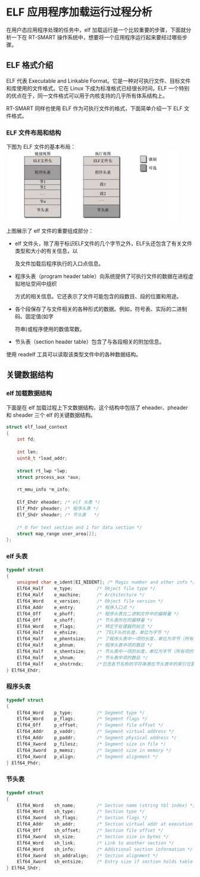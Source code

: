 # ELF 应用程序加载运行过程分析

在用户态应用程序处理的任务中，elf 加载运行是一个比较重要的步骤，下面就分析一下在 RT-SMART 操作系统中，想要将一个应用程序运行起来要经过哪些步骤。

## ELF 格式介绍

ELF 代表 Executable and Linkable Format。它是一种对可执行文件、目标文件和库使用的文件格式。它在 Linux 下成为标准格式已经很长时间，ELF 一个特别的优点在于，同一文件格式可以用于内核支持的几乎所有体系结构上。

RT-SMART 同样也使用 ELF 作为可执行文件的格式，下面简单介绍一下 ELF 文件格式。

### ELF 文件布局和结构

下图为 ELF 文件的基本布局：![image-20211229180539936](figures/image-20211229180539936.png)

上图展示了 elf 文件的重要组成部分：

- elf 文件头，除了用于标识ELF文件的几个字节之外，ELF头还包含了有关文件类型和大小的有关信息，以

  及文件加载后程序执行的入口点信息。

- 程序头表（program header table）向系统提供了可执行文件的数据在进程虚拟地址空间中组织

  方式的相关信息。它还表示了文件可能包含的段数目、段的位置和用途。

- 各个段保存了与文件相关的各种形式的数据。例如，符号表、实际的二进制码、固定值(如字

  符串)或程序使用的数值常数。

- 节头表（section header table）包含了与各段相关的附加信息。

使用 readelf 工具可以读取该类型文件中的各种数据结构。

## 关键数据结构

### elf 加载数据结构

下面是在 elf 加载过程上下文数据结构，这个结构中包括了 eheader、pheader 和 sheader 三个 elf 的关键数据结构。

```c
struct elf_load_context
{
    int fd;

    int len;
    uint8_t *load_addr;

    struct rt_lwp *lwp;
    struct process_aux *aux;

    rt_mmu_info *m_info;

    Elf_Ehdr eheader; /* elf 头表 */
    Elf_Phdr pheader; /* 程序头表 */
    Elf_Shdr sheader; /* 节头表   */

    /* 0 for text section and 1 for data section */
    struct map_range user_area[2]; 
};
```
### elf 头表

```c
typedef struct
{
    unsigned char e_ident[EI_NIDENT]; /* Magic number and other info */
    Elf64_Half    e_type;         /* Object file type */
    Elf64_Half    e_machine;      /* Architecture */
    Elf64_Word    e_version;      /* Object file version */
    Elf64_Addr    e_entry;        /* 程序入口点 */
    Elf64_Off     e_phoff;        /* 程序头表在二进制文件中的偏移量 */
    Elf64_Off     e_shoff;        /* 节头表所在的偏移量 */
    Elf64_Word    e_flags;        /* 特定于处理器的标志 */
    Elf64_Half    e_ehsize;       /* 了ELF头的长度，单位为字节 */
    Elf64_Half    e_phentsize;    /* 了程序头表中一项的长度，单位为字节（所有项的长度都相同） */
    Elf64_Half    e_phnum;        /* 程序头表中项的数目 */
    Elf64_Half    e_shentsize;    /* 节头表中一项的长度，单位为字节（所有项的长度都相同） */
    Elf64_Half    e_shnum;        /* 节头表中项的数目 */
    Elf64_Half    e_shstrndx;     /*包含各节名称的字符串表在节头表中的索引位置 */
} Elf64_Ehdr;
```

### 程序头表

```c
typedef struct
{
    Elf64_Word    p_type;         /* Segment type */
    Elf64_Word    p_flags;        /* Segment flags */
    Elf64_Off     p_offset;       /* Segment file offset */
    Elf64_Addr    p_vaddr;        /* Segment virtual address */
    Elf64_Addr    p_paddr;        /* Segment physical address */
    Elf64_Xword   p_filesz;       /* Segment size in file */
    Elf64_Xword   p_memsz;        /* Segment size in memory */
    Elf64_Xword   p_align;        /* Segment alignment */
} Elf64_Phdr;
```

### 节头表

```c
typedef struct
{
    Elf64_Word    sh_name;        /* Section name (string tbl index) */
    Elf64_Word    sh_type;        /* Section type */
    Elf64_Xword   sh_flags;       /* Section flags */
    Elf64_Addr    sh_addr;        /* Section virtual addr at execution */
    Elf64_Off     sh_offset;      /* Section file offset */
    Elf64_Xword   sh_size;        /* Section size in bytes */
    Elf64_Word    sh_link;        /* Link to another section */
    Elf64_Word    sh_info;        /* Additional section information */
    Elf64_Xword   sh_addralign;   /* Section alignment */
    Elf64_Xword   sh_entsize;     /* Entry size if section holds table */
} Elf64_Shdr;
```

